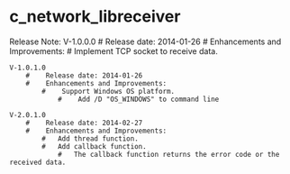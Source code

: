 c_network_libreceiver
=====================

Release Note:
    V-1.0.0.0
        #    Release date: 2014-01-26
        #    Enhancements and Improvements:
            #    Implement TCP socket to receive data.

    V-1.0.1.0
        #    Release date: 2014-01-26
        #    Enhancements and Improvements:
            #    Support Windows OS platform.
                #    Add /D "OS_WINDOWS" to command line

    V-2.0.1.0
        #    Release date: 2014-02-27
        #    Enhancements and Improvements:
            #   Add thread function.
            #   Add callback function.
                #   The callback function returns the error code or the received data.